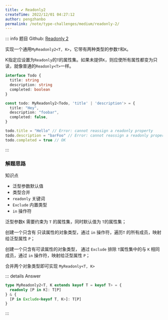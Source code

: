 ```yaml
---
title: ✔️ Readonly2
createTime: 2022/12/01 04:27:12
author: pengzhanbo
permalink: /note/type-challenges/medium/readonly-2/
---
```


::: info 题目
Github: [Readonly 2](https://github.com/type-challenges/type-challenges/blob/main/questions/00008-medium-readonly-2/)

实现一个通用`MyReadonly2<T, K>`，它带有两种类型的参数`T`和`K`。

K指定应设置为`Readonly`的`T`的属性集。如果未提供`K`，则应使所有属性都变为只读，就像普通的`Readonly<T>`一样。

```ts
interface Todo {
  title: string
  description: string
  completed: boolean
}

const todo: MyReadonly2<Todo, 'title' | 'description'> = {
  title: "Hey",
  description: "foobar",
  completed: false,
}

todo.title = "Hello" // Error: cannot reassign a readonly property
todo.description = "barFoo" // Error: cannot reassign a readonly property
todo.completed = true // OK
```
:::

### 解题思路

知识点

- 泛型参数默认值
- 类型合并
- `readonly` 关键词
- `Exclude` 内置类型
- `in` 操作符

泛型参数`K` 需要约束为 `T` 的属性集，同时默认值为 `T`的属性集；

创建一个只含有 只读属性的对象类型，通过 `in` 操作符，遍历`T` 的所有成员，映射给泛型属性 `P`；

创建一个只含有可读属性的对象类型， 通过 `Exclude` 排除 `T`属性集中的与 `K` 相同成员，通过 `in` 操作符，映射给泛型属性 `P`；

合并两个对象类型即可实现 `MyReadonly<T, K>`


::: details Answer
```ts
type MyReadonly2<T, K extends keyof T = keyof T> = {
  readonly [P in K]: T[P]
} & {
  [P in Exclude<keyof T, K>]: T[P]
}
```
:::
